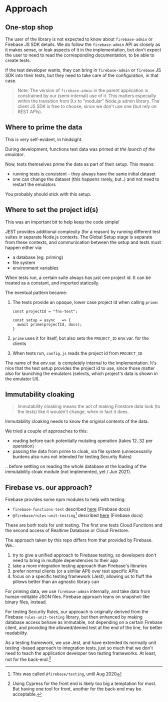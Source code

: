 # Approach

## One-stop shop

The user of the library is not expected to know about `firebase-admin` or Firebase JS SDK details. We do follow the `firebase-admin` API as closely as it makes sense, or leak aspects of it in the implementation, but don't expect the user to need to read the corresponding documentation, to be able to create tests.

If the test developer wants, they can bring in `firebase-admin` or `firebase` JS SDK into their tests, but they need to take care of the configuration, in that case.

>Note: The version of `firebase-admin` in the parent application is constrained by our (semi-internal) use of it. This matters especially within the transition from 9.x to "modular" Node.js admin library. The client JS SDK is free to choose, since we don't use one (but rely on REST APIs).


## Where to prime the data

<!-- tbd. Consider removing this? -->

This is very self-evident, in hindsight.

During development, functions test data was primed *at the launch of the emulator*. 

Now, tests themselves prime the data as part of their setup. This means:

- running tests is consistent - they always have the same initial dataset
- one can change the dataset (this happens rarely, but..) and not need to restart the emulators

You probably should stick with this setup.


## Where to set the project id(s)

This was an important bit to help keep the code simple!

JEST provides additional complexity (for a reason) by running different test suites in separate Node.js contexts. The Global Setup stage is separate from these contexts, and communication between the setup and tests must happen either via:

- a database (eg. priming)
- file system
- environment variables

When tests *run*, a certain suite always has just one project id. It can be treated as a constant, and imported statically.

The eventual pattern became:

1. The tests provide an opaque, lower case project id when calling `prime`:

   ```
   const projectId = "fns-test";
   
   const setup = async _ => {
     await prime(projectId, docs);
   }
   ```

2. `prime` uses it for itself, but also sets the `PROJECT_ID` env.var. for the clients
3. When tests run, `config.js` reads the project id from `PROJECT_ID`

The name of the env.var. is completely internal to the implementation. It's nice that the test setup provides the project id to use, since those matter also for launching the emulators (selects, which project's data is shown in the emulator UI).


## Immutability cloaking

<!-- can be removed, once we're stable with the read-all-database-at-import approach -->

>Immutability cloaking means the act of making Firestore data look (to the tests) like it wouldn't change, when in fact it does.

Immutability cloaking needs to know the original contents of the data.

We tried a couple of approaches to this:

- reading before each potentially mutating operation (takes 12..32 per operation)
- passing the data from prime to cloak, via file system (unnecessarily burdens also runs not intended for testing Security Rules)

.. before settling on reading the whole database at the loading of the immutability cloak module (not implemented, yet / Jun 2021).


## Firebase vs. our approach?

Firebase provides some npm modules to help with testing:

- `firebase-functions-test` described [here](https://firebase.google.com/docs/functions/unit-testing) (Firebase docs)
- `@firebase/rules-unit-testing`[^1] described [here](https://firebase.google.com/docs/rules/unit-tests) (Firebase docs)

[^1]: This was called `@firebase/testing`, until Aug 2020

These are both tools for unit testing. The first one tests Cloud Functions and the second access of Realtime Database or Cloud Firestore.

The approach taken by this repo differs from that provided by Firebase. We...

1. try to give a unified approach to Firebase testing, so developers don't need to bring in multiple dependencies to their app
2. take a more integration testing approach than Firebase's libraries 
3. prefer normal clients (or a similar API) over test specific APIs
4. focus on a specific testing framework (Jest), allowing us to fluff the pillows better than an agnostic library can

For priming data, we use `firebase-admin` internally, and take data from human-editable JSON files. Firebase approach leans on snapshot-like binary files, instead.

For testing Security Rules, our approach is originally derived from the Firebase `rules-unit-testing` library, but then enhanced by making database access behave as immutable, not depending on a certain Firebase client, and providing the allowed/denied test at the end of the line, for better readability.

As a testing framework, we use Jest, and have extended its normally unit testing -based approach to integration tests, just so much that we don't need to teach the application developer two testing frameworks. At least, not for the back-end.[^2]

[^2]: Using Cypress for the front end is likely too big a temptation for most. But having one tool for front, another for the back-end may be acceptable.
